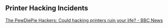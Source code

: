 ## Printer Hacking Incidents

[The PewDiePie Hackers: Could hacking printers ruin your life? - BBC News](https://www.youtube.com/watch?v=u6UivPFPBiw)
